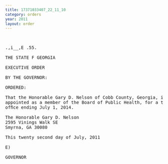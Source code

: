 ```yaml
---
title: 17371033407_22_11_10
category: orders
year: 2011
layout: order
---
```


<pre> 

.,i__,E .55.

THE STATE F GEORGIA

EXECUTIVE ORDER

BY THE GOVERNOR:

ORDERED:

That the Honorable Gary D. Nelson of Cobb County, Georgia, is
appointed as a member of the Board of Public Health, for a term of
ofﬁce ending July 1, 2014.

The Honorable Gary D. Nelson
2595 Vinings Walk SE
Smyrna, GA 30080

This twenty second day of July, 2011

E)

GOVERNOR

</pre>
